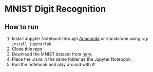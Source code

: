 # MNIST Digit Recognition
## How to run

1. Install Jupyter Notebook through [Anaconda](https://www.anaconda.com/products/individual) or standalone using `pip install jupyterlab`.
1. Clone this repo
2. Download the MNIST dataset from [here](https://www.kaggle.com/c/digit-recognizer/data).
3. Place the .csvs in the same folder as the Jupyter Notebook.
4. Run the notebook and play around with it!
